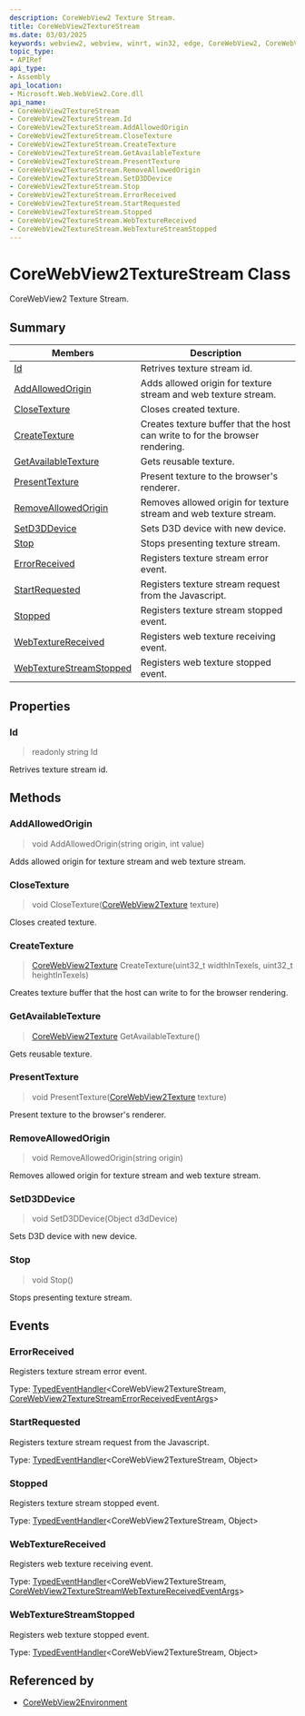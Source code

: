 ```yaml
---
description: CoreWebView2 Texture Stream.
title: CoreWebView2TextureStream
ms.date: 03/03/2025
keywords: webview2, webview, winrt, win32, edge, CoreWebView2, CoreWebView2Controller, browser control, edge html, CoreWebView2TextureStream
topic_type:
- APIRef
api_type:
- Assembly
api_location:
- Microsoft.Web.WebView2.Core.dll
api_name:
- CoreWebView2TextureStream
- CoreWebView2TextureStream.Id
- CoreWebView2TextureStream.AddAllowedOrigin
- CoreWebView2TextureStream.CloseTexture
- CoreWebView2TextureStream.CreateTexture
- CoreWebView2TextureStream.GetAvailableTexture
- CoreWebView2TextureStream.PresentTexture
- CoreWebView2TextureStream.RemoveAllowedOrigin
- CoreWebView2TextureStream.SetD3DDevice
- CoreWebView2TextureStream.Stop
- CoreWebView2TextureStream.ErrorReceived
- CoreWebView2TextureStream.StartRequested
- CoreWebView2TextureStream.Stopped
- CoreWebView2TextureStream.WebTextureReceived
- CoreWebView2TextureStream.WebTextureStreamStopped
---
```


# CoreWebView2TextureStream Class



CoreWebView2 Texture Stream.

## Summary

Members|Description
--|--
[Id](#id) | Retrives texture stream id.
[AddAllowedOrigin](#addallowedorigin) | Adds allowed origin for texture stream and web texture stream.
[CloseTexture](#closetexture) | Closes created texture.
[CreateTexture](#createtexture) | Creates texture buffer that the host can write to for the browser rendering.
[GetAvailableTexture](#getavailabletexture) | Gets reusable texture.
[PresentTexture](#presenttexture) | Present texture to the browser's renderer.
[RemoveAllowedOrigin](#removeallowedorigin) | Removes allowed origin for texture stream and web texture stream.
[SetD3DDevice](#setd3ddevice) | Sets D3D device with new device.
[Stop](#stop) | Stops presenting texture stream.
[ErrorReceived](#errorreceived) | Registers texture stream error event.
[StartRequested](#startrequested) | Registers texture stream request from the Javascript.
[Stopped](#stopped) | Registers texture stream stopped event.
[WebTextureReceived](#webtexturereceived) | Registers web texture receiving event.
[WebTextureStreamStopped](#webtexturestreamstopped) | Registers web texture stopped event.

## Properties

### Id

> readonly  string Id

Retrives texture stream id.



## Methods

### AddAllowedOrigin

> void AddAllowedOrigin(string origin, int value)

Adds allowed origin for texture stream and web texture stream.



### CloseTexture

> void CloseTexture([CoreWebView2Texture](corewebview2texture.md) texture)

Closes created texture.



### CreateTexture

> [CoreWebView2Texture](corewebview2texture.md) CreateTexture(uint32_t widthInTexels, uint32_t heightInTexels)

Creates texture buffer that the host can write to for the browser rendering.



### GetAvailableTexture

> [CoreWebView2Texture](corewebview2texture.md) GetAvailableTexture()

Gets reusable texture.



### PresentTexture

> void PresentTexture([CoreWebView2Texture](corewebview2texture.md) texture)

Present texture to the browser's renderer.



### RemoveAllowedOrigin

> void RemoveAllowedOrigin(string origin)

Removes allowed origin for texture stream and web texture stream.




### SetD3DDevice

> void SetD3DDevice(Object d3dDevice)

Sets D3D device with new device.



### Stop

> void Stop()

Stops presenting texture stream.




## Events

### ErrorReceived

Registers texture stream error event.

Type: [TypedEventHandler](/uwp/api/Windows.Foundation.TypedEventHandler-2)&lt;CoreWebView2TextureStream, [CoreWebView2TextureStreamErrorReceivedEventArgs](corewebview2texturestreamerrorreceivedeventargs.md)&gt;

### StartRequested

Registers texture stream request from the Javascript.

Type: [TypedEventHandler](/uwp/api/Windows.Foundation.TypedEventHandler-2)&lt;CoreWebView2TextureStream, Object&gt;

### Stopped

Registers texture stream stopped event.

Type: [TypedEventHandler](/uwp/api/Windows.Foundation.TypedEventHandler-2)&lt;CoreWebView2TextureStream, Object&gt;

### WebTextureReceived

Registers web texture receiving event.


Type: [TypedEventHandler](/uwp/api/Windows.Foundation.TypedEventHandler-2)&lt;CoreWebView2TextureStream, [CoreWebView2TextureStreamWebTextureReceivedEventArgs](corewebview2texturestreamwebtexturereceivedeventargs.md)&gt;

### WebTextureStreamStopped

Registers web texture stopped event.

Type: [TypedEventHandler](/uwp/api/Windows.Foundation.TypedEventHandler-2)&lt;CoreWebView2TextureStream, Object&gt;



## Referenced by

- [CoreWebView2Environment](corewebview2environment.md)
